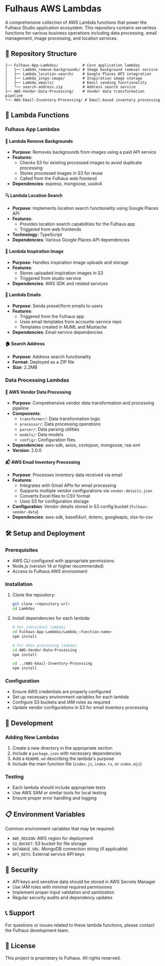 # Fulhaus AWS Lambdas

A comprehensive collection of AWS Lambda functions that power the Fulhaus Studio application ecosystem. This repository contains serverless functions for various business operations including data processing, email management, image processing, and location services.

## 📁 Repository Structure

```
├── Fulhaus-App-Lambdas/           # Core application lambdas
│   ├── Lambda_remove-backgrounds/ # Image background removal service
│   ├── Lambda_location-search/    # Google Places API integration
│   ├── Lambda_inspo-image/        # Inspiration image storage
│   ├── Lambda_emails/             # Email sending functionality
│   └── search-address.zip         # Address search service
├── AWS-Vendor-Data-Processing/    # Vendor data transformation pipeline
└── AWS-Email-Inventory-Processing/ # Email-based inventory processing
```

## 🚀 Lambda Functions

### Fulhaus App Lambdas

#### 📸 Lambda Remove Backgrounds
- **Purpose**: Removes backgrounds from images using a paid API service
- **Features**: 
  - Checks S3 for existing processed images to avoid duplicate processing
  - Stores processed images in S3 for reuse
  - Called from the Fulhaus web frontend
- **Dependencies**: express, mongoose, uuidv4

#### 🔍 Lambda Location Search
- **Purpose**: Implements location search functionality using Google Places API
- **Features**: 
  - Provides location search capabilities for the Fulhaus app
  - Triggered from web frontends
- **Technology**: TypeScript
- **Dependencies**: Various Google Places API dependencies

#### 🎨 Lambda Inspiration Image
- **Purpose**: Handles inspiration image uploads and storage
- **Features**: 
  - Stores uploaded inspiration images in S3
  - Triggered from studio-service
- **Dependencies**: AWS SDK and related services

#### 📧 Lambda Emails
- **Purpose**: Sends preset/form emails to users
- **Features**: 
  - Triggered from the Fulhaus app
  - Uses email templates from accounts-service repo
  - Templates created in MJML and Mustache
- **Dependencies**: Email service dependencies

#### 🏠 Search Address
- **Purpose**: Address search functionality
- **Format**: Deployed as a ZIP file
- **Size**: 2.2MB

### Data Processing Lambdas

#### 🔄 AWS Vendor Data Processing
- **Purpose**: Comprehensive vendor data transformation and processing pipeline
- **Components**:
  - `transformer/`: Data transformation logic
  - `processor/`: Data processing operations
  - `parser/`: Data parsing utilities
  - `models/`: Data models
  - `config/`: Configuration files
- **Dependencies**: aws-sdk, axios, csvtojson, mongoose, rsa-xml
- **Version**: 2.0.0

#### 📬 AWS Email Inventory Processing
- **Purpose**: Processes inventory data received via email
- **Features**:
  - Integrates with Gmail APIs for email processing
  - Supports multiple vendor configurations via `vendor-details.json`
  - Converts Excel files to CSV format
  - Uses S3 for configuration storage
- **Configuration**: Vendor details stored in S3 config bucket (`fulhaus-vendor-data`)
- **Dependencies**: aws-sdk, base64url, dotenv, googleapis, xlsx-to-csv

## 🛠️ Setup and Deployment

### Prerequisites
- AWS CLI configured with appropriate permissions
- Node.js (version 14 or higher recommended)
- Access to Fulhaus AWS environment

### Installation
1. Clone the repository:
   ```bash
   git clone <repository-url>
   cd Lambdas
   ```

2. Install dependencies for each lambda:
   ```bash
   # For individual lambdas
   cd Fulhaus-App-Lambdas/Lambda_<function-name>
   npm install
   
   # For data processing lambdas
   cd AWS-Vendor-Data-Processing
   npm install
   
   cd ../AWS-Email-Inventory-Processing
   npm install
   ```

### Configuration
- Ensure AWS credentials are properly configured
- Set up necessary environment variables for each lambda
- Configure S3 buckets and IAM roles as required
- Update vendor configurations in S3 for email inventory processing

## 🔧 Development

### Adding New Lambdas
1. Create a new directory in the appropriate section
2. Include a `package.json` with necessary dependencies
3. Add a `README.md` describing the lambda's purpose
4. Include the main function file (`index.js`, `index.ts`, or `index.mjs`)

### Testing
- Each lambda should include appropriate tests
- Use AWS SAM or similar tools for local testing
- Ensure proper error handling and logging

## 📋 Environment Variables

Common environment variables that may be required:
- `AWS_REGION`: AWS region for deployment
- `S3_BUCKET`: S3 bucket for file storage
- `DATABASE_URL`: MongoDB connection string (if applicable)
- `API_KEYS`: External service API keys

## 🔐 Security

- API keys and sensitive data should be stored in AWS Secrets Manager
- Use IAM roles with minimal required permissions
- Implement proper input validation and sanitization
- Regular security audits and dependency updates

## 📞 Support

For questions or issues related to these lambda functions, please contact the Fulhaus development team.

## 📄 License

This project is proprietary to Fulhaus. All rights reserved. 

